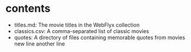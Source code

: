 # contents

- titles.md: The movie titles in the WebFlyx collection
- classics.csv: A comma-separated list of classic movies
- quotes: A directory of files containing memorable quotes from movies
new line
another line
